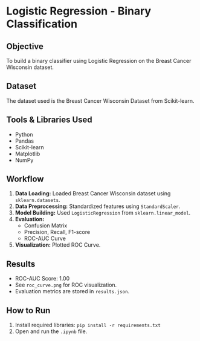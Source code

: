 
# Logistic Regression - Binary Classification

## Objective
To build a binary classifier using Logistic Regression on the Breast Cancer Wisconsin dataset.

## Dataset
The dataset used is the Breast Cancer Wisconsin Dataset from Scikit-learn.

## Tools & Libraries Used
- Python
- Pandas
- Scikit-learn
- Matplotlib
- NumPy

## Workflow
1. **Data Loading:** Loaded Breast Cancer Wisconsin dataset using `sklearn.datasets`.
2. **Data Preprocessing:** Standardized features using `StandardScaler`.
3. **Model Building:** Used `LogisticRegression` from `sklearn.linear_model`.
4. **Evaluation:**
   - Confusion Matrix
   - Precision, Recall, F1-score
   - ROC-AUC Curve
5. **Visualization:** Plotted ROC Curve.

## Results
- ROC-AUC Score: 1.00
- See `roc_curve.png` for ROC visualization.
- Evaluation metrics are stored in `results.json`.

## How to Run
1. Install required libraries: `pip install -r requirements.txt`
2. Open and run the `.ipynb` file.

